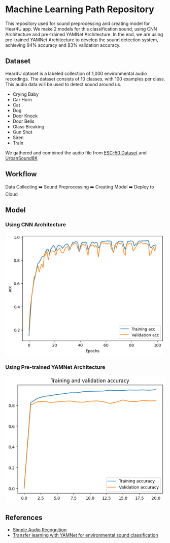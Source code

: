 # Machine Learning Path Repository

This repository used for sound preprocessing and creating model for Hear4U app. We make 2 models for this classification sound, using CNN Architecture and pre-trained YAMNet Architecture. In the end, we are using pre-trained YAMNet Architecture to develop the sound detection system, achieving 94% accuracy and 83% validation accuracy.

## Dataset

Hear4U dataset is a labeled collection of 1,000 environmental audio recordings. The dataset consists of 10 classes, with 100 examples per class. This audio data will be used to detect sound around us.

- Crying Baby
- Car Horn
- Cat
- Dog
- Door Knock
- Door Bells
- Glass Breaking
- Gun Shot
- Siren
- Train

We gathered and combined the audio file from [ESC-50 Dataset](https://github.com/karolpiczak/ESC-50) and [UrbanSound8K](https://urbansounddataset.weebly.com/urbansound8k.html)

## Workflow

Data Collecting ➡️ Sound Preprocessing ➡️ Creating Model ➡️ Deploy to Cloud

## Model

### Using CNN Architecture

![CNN Graph](https://github.com/HEAR4U-bangkit/ml-hear4u-model/blob/main/archived_model/cnn_acc.png)

### Using Pre-trained YAMNet Architecture

![YAMNet Graph](https://github.com/HEAR4U-bangkit/ml-hear4u-model/blob/main/final_model/yamnet_acc.png)

## References

- [Simple Audio Recognition](https://www.tensorflow.org/tutorials/audio/simple_audio)
- [Transfer learning with YAMNet for environmental sound classification](https://www.tensorflow.org/tutorials/audio/transfer_learning_audio)
